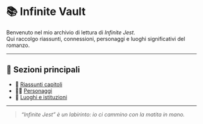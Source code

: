 # 📚 Infinite Vault

Benvenuto nel mio archivio di lettura di *Infinite Jest*.  
Qui raccolgo riassunti, connessioni, personaggi e luoghi significativi del romanzo.

---

## 🔗 Sezioni principali

- 📘 [Riassunti capitoli](riassunti/)
- 🧍‍♂️ [Personaggi](personaggi/)
- 📍 [Luoghi e istituzioni](luoghi/)

---

> *“Infinite Jest” è un labirinto: io ci cammino con la matita in mano.*
